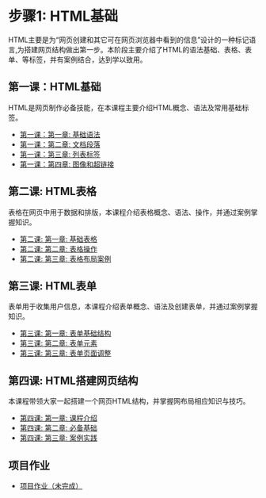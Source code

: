 # 步骤1: HTML基础

HTML主要是为“网页创建和其它可在网页浏览器中看到的信息”设计的一种标记语言,为搭建网页结构做出第一步。本阶段主要介绍了HTML的语法基础、表格、表单、等标签，并有案例结合，达到学以致用。

## 第一课：HTML基础
HTML是网页制作必备技能，在本课程主要介绍HTML概念、语法及常用基础标签。

- [第一课：第一章: 基础语法](Lesson1/Chapter1)
- [第一课：第二章: 文档段落](Lesson1/Chapter2)
- [第一课：第三章: 列表标签](Lesson1/Chapter3)
- [第一课：第四章: 图像和超链接](Lesson1/Chapter4)

## 第二课: HTML表格
表格在网页中用于数据和排版，本课程介绍表格概念、语法、操作，并通过案例掌握知识。

- [第二课: 第一章: 基础表格](Lesson2/Chapter1)
- [第二课: 第二章: 表格操作](Lesson2/Chapter2)
- [第二课: 第三章: 表格布局案例](Lesson2/Chapter3)

## 第三课: HTML表单
表单用于收集用户信息，本课程介绍表单概念、语法及创建表单，并通过案例掌握知识。

- [第三课: 第一章: 表单基础结构](Lesson3/Chapter1)
- [第三课: 第二章: 表单元素](Lesson3/Chapter2)
- [第三课: 第三章: 表单页面调整](Lesson3/Chapter3)

## 第四课: HTML搭建网页结构
本课程带领大家一起搭建一个网页HTML结构，并掌握网布局相应知识与技巧。

- [第四课: 第一章: 课程介绍](Lesson4/Chapter1)
- [第四课: 第二章: 必备基础](Lesson4/Chapter2)
- [第四课: 第三章: 案例实践](Lesson4/Chapter3)

## 项目作业
- [项目作业（未完成）](Lesson4/Chapter3/3-10)
